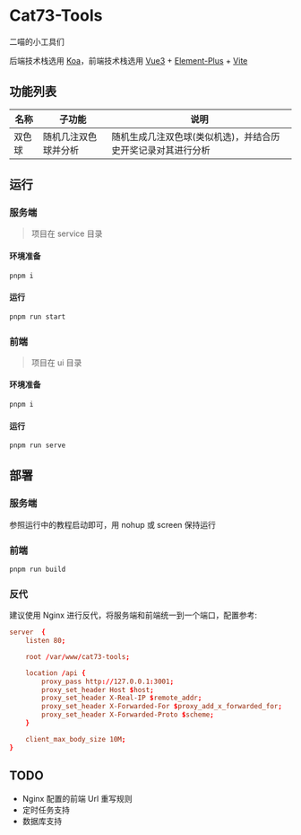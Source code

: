 # Cat73-Tools
二喵的小工具们

后端技术栈选用 [Koa](https://koajs.com)，前端技术栈选用 [Vue3](https://v3.cn.vuejs.org/) + [Element-Plus](https://v3.cn.vuejs.org) + [Vite](https://cn.vitejs.dev)

## 功能列表
| 名称 | 子功能 | 说明 |
| ---- | ------ | ---- |
| 双色球 | 随机几注双色球并分析 | 随机生成几注双色球(类似机选)，并结合历史开奖记录对其进行分析 |

## 运行
### 服务端
> 项目在 service 目录

#### 环境准备
```sh
pnpm i
```

#### 运行
```sh
pnpm run start
```

### 前端
> 项目在 ui 目录

#### 环境准备
```sh
pnpm i
```

#### 运行
```sh
pnpm run serve
```

## 部署
### 服务端
参照运行中的教程启动即可，用 nohup 或 screen 保持运行

### 前端
```sh
pnpm run build
```

### 反代
建议使用 Nginx 进行反代，将服务端和前端统一到一个端口，配置参考:

```conf
server	{
    listen 80;

    root /var/www/cat73-tools;

    location /api {
        proxy_pass http://127.0.0.1:3001;
        proxy_set_header Host $host;
        proxy_set_header X-Real-IP $remote_addr;
        proxy_set_header X-Forwarded-For $proxy_add_x_forwarded_for;
        proxy_set_header X-Forwarded-Proto $scheme;
    }

    client_max_body_size 10M;
}
```

## TODO
* Nginx 配置的前端 Url 重写规则
* 定时任务支持
* 数据库支持
